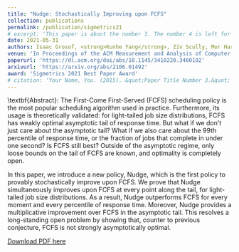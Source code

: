 ```yaml
---
title: "Nudge: Stochastically Improving upon FCFS"
collection: publications
permalink: /publication/sigmetrics21
# excerpt: 'This paper is about the number 3. The number 4 is left for future work.'
date: 2021-05-31
authors: Isaac Grosof, <strong>Kunhe Yang</strong>, Ziv Scully, Mor Harchol-Balter
venue: 'In Proceedings of the ACM Measurement and Analysis of Computer Systems (SIGMETRICS 2021)'
paperurl: 'https://dl.acm.org/doi/abs/10.1145/3410220.3460102'
arxivurl: 'https://arxiv.org/abs/2106.01492'
award: 'Sigmetrics 2021 Best Paper Award'
# citation: 'Your Name, You. (2015). &quot;Paper Title Number 3.&quot; <i>Journal 1</i>. 1(3).'
---
```


\textbf{Abstract}: The First-Come First-Served (FCFS) scheduling policy is the most popular scheduling algorithm used in practice. Furthermore, its usage is theoretically validated: for light-tailed job size distributions, FCFS has weakly optimal asymptotic tail of response time. But what if we don't just care about the asymptotic tail? What if we also care about the 99th percentile of response time, or the fraction of jobs that complete in under one second? Is FCFS still best? Outside of the asymptotic regime, only loose bounds on the tail of FCFS are known, and optimality is completely open.

In this paper, we introduce a new policy, Nudge, which is the first policy to provably stochastically improve upon FCFS. We prove that Nudge simultaneously improves upon FCFS at every point along the tail, for light-tailed job size distributions. As a result, Nudge outperforms FCFS for every moment and every percentile of response time. Moreover, Nudge provides a multiplicative improvement over FCFS in the asymptotic tail. This resolves a long-standing open problem by showing that, counter to previous conjecture, FCFS is not strongly asymptotically optimal.

<a href='https://arxiv.org/pdf/2106.01492.pdf'>Download PDF here</a>